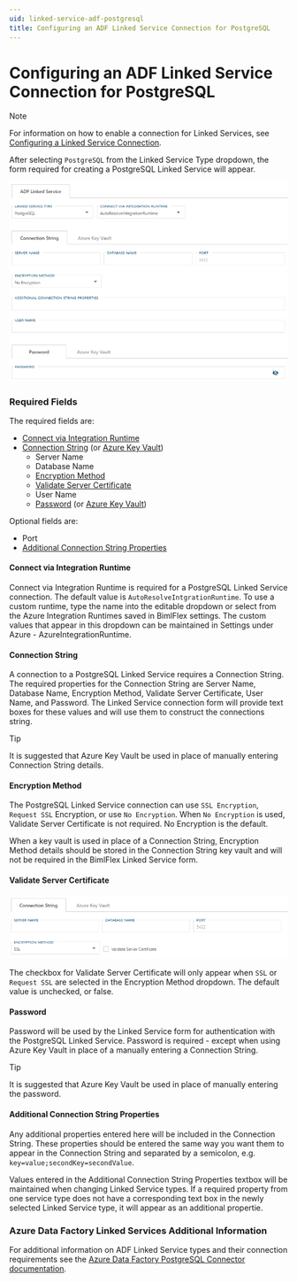 ```yaml
---
uid: linked-service-adf-postgresql
title: Configuring an ADF Linked Service Connection for PostgreSQL
---
```

# Configuring an ADF Linked Service Connection for PostgreSQL

> [!NOTE]
> For information on how to enable a connection for Linked Services, see [Configuring a Linked Service Connection](create-linked-service-connection.md).

[//]: # (TODO List of stages, connection types, and system types that can use PostgreSQL)

After selecting `PostgreSQL` from the Linked Service Type dropdown, the form required for creating a PostgreSQL Linked Service will appear.

![PostgreSQL Linked Service Form -center -50%](images/bimlflex-ss-app-connections-adf-postgresql-form.png "PostgreSQL Linked Service Form")

### Required Fields

The required fields are:

+ [Connect via Integration Runtime](#connect-via-integration-runtime)
+ [Connection String](#connection-string) (or [Azure Key Vault](create-linked-service-connection.md#azure-data-factory-linked-services-and-azure-key-vault))
  + Server Name
  + Database Name
  + [Encryption Method](#encryption-method)
  + [Validate Server Certificate](#validate-server-certificate)
  + User Name
  + [Password](#password) (or [Azure Key Vault](create-linked-service-connection.md#azure-data-factory-linked-services-and-azure-key-vault))

Optional fields are:

+ Port
+ [Additional Connection String Properties](#additional-connection-string-properties)

#### Connect via Integration Runtime

Connect via Integration Runtime is required for a PostgreSQL Linked Service connection. The default value is `AutoResolveIntgrationRuntime`. To use a custom runtime, type the name into the editable dropdown or select from the Azure Integration Runtimes saved in BimlFlex settings. The custom values that appear in this dropdown can be maintained in Settings under Azure - AzureIntegrationRuntime.

#### Connection String

A connection to a PostgreSQL Linked Service requires a Connection String. The required properties for the Connection String are Server Name, Database Name, Encryption Method, Validate Server Certificate, User Name, and Password. The Linked Service connection form will provide text boxes for these values and will use them to construct the connections string.

> [!TIP]
> It is suggested that Azure Key Vault be used in place of manually entering Connection String details.

#### Encryption Method

The PostgreSQL Linked Service connection can use `SSL Encryption`, `Request SSL` Encryption, or use `No Encryption`. When `No Encryption` is used, Validate Server Certificate is not required. No Encryption is the default.

When a key vault is used in place of a Connection String, Encryption Method details should be stored in the Connection String key vault and will not be required in the BimlFlex Linked Service form.

#### Validate Server Certificate

![Validate Server Certificate -center -50%](images/bimlflex-ss-app-connections-adf-postgresql-validate-server-certificate.png "Validate Server Certificate Checkbox")

The checkbox for Validate Server Certificate will only appear when `SSL` or `Request SSL` are selected in the Encryption Method dropdown. The default value is unchecked, or false.

#### Password

Password will be used by the Linked Service form for authentication with the PostgreSQL Linked Service. Password is required - except when using Azure Key Vault in place of a manually entering a Connection String.

> [!TIP]
> It is suggested that Azure Key Vault be used in place of manually entering the password.

#### Additional Connection String Properties

Any additional properties entered here will be included in the Connection String. These properties should be entered the same way you want them to appear in the Connection String and separated by a semicolon, e.g. `key=value;secondKey=secondValue`.

Values entered in the Additional Connection String Properties textbox will be maintained when changing Linked Service types. If a required property from one service type does not have a corresponding text box in the newly selected Linked Service type, it will appear as an additional propertie.

### Azure Data Factory Linked Services Additional Information

For additional information on ADF Linked Service types and their connection requirements see the [Azure Data Factory PostgreSQL Connector documentation](https://docs.microsoft.com/en-us/azure/data-factory/connector-postgresql).
